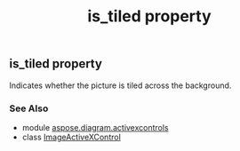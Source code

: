 ﻿---
title: is_tiled property
second_title: Aspose.Diagram for Python via .NET API References
description: 
type: docs
weight: 130
url: /python-net/aspose.diagram.activexcontrols/imageactivexcontrol/is_tiled/
is_root: false
---

## is_tiled property


Indicates whether the picture is tiled across the background.

### See Also
* module [aspose.diagram.activexcontrols](../../)
* class [ImageActiveXControl](/diagram/python-net/aspose.diagram.activexcontrols/imageactivexcontrol)
